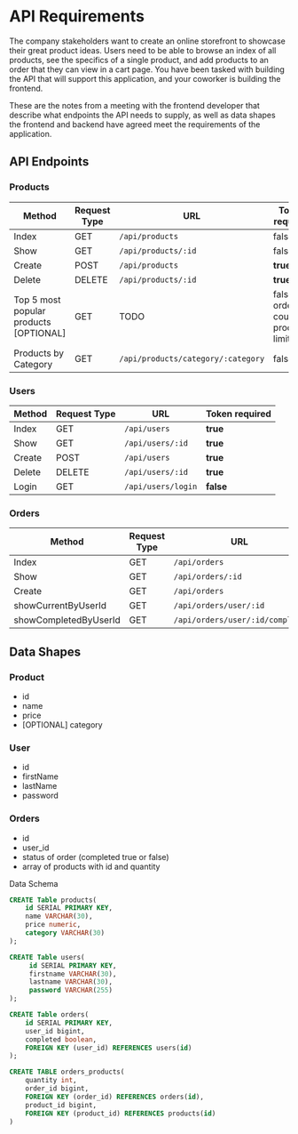 # API Requirements

The company stakeholders want to create an online storefront to showcase their great product ideas. Users need to be
able to browse an index of all products, see the specifics of a single product, and add products to an order that they
can view in a cart page. You have been tasked with building the API that will support this application, and your
coworker is building the frontend.

These are the notes from a meeting with the frontend developer that describe what endpoints the API needs to supply, as
well as data shapes the frontend and backend have agreed meet the requirements of the application.

## API Endpoints

### Products

| Method | Request Type | URL | Token required |
|--------|--------------| --- | -------------- |
| Index | GET |`/api/products` | false |
| Show | GET |`/api/products/:id` | false |
| Create | POST |`/api/products` | **true** |
| Delete | DELETE | `/api/products/:id` | **true** |
| Top 5 most popular products [OPTIONAL] | GET | TODO | false // orders count products limit 5
| Products by Category | GET | `/api/products/category/:category` | false

### Users

| Method | Request Type | URL | Token required |
|--------|--------------| --- | -------------- |
| Index | GET |`/api/users` | **true**
| Show | GET |`/api/users/:id` | **true**
| Create | POST |`/api/users` | **true**
| Delete | DELETE | `/api/users/:id` | **true**
| Login | GET | `/api/users/login` | **false**

### Orders

| Method | Request Type | URL | Token required |
|--------|--------------| --- | -------------- |
| Index | GET |`/api/orders` | **true**
| Show | GET |`/api/orders/:id` | **true**
| Create | GET |`/api/orders` | **true**
| showCurrentByUserId | GET |`/api/orders/user/:id` | **true**
| showCompletedByUserId | GET |`/api/orders/user/:id/complete` | **true**


## Data Shapes

### Product

- id
- name
- price
- [OPTIONAL] category

### User

- id
- firstName
- lastName
- password

### Orders

- id
- user_id
- status of order (completed true or false)
- array of products with id and quantity

Data Schema

`````sql
CREATE Table products(
    id SERIAL PRIMARY KEY, 
    name VARCHAR(30), 
    price numeric,
    category VARCHAR(30)
);

CREATE Table users(
     id SERIAL PRIMARY KEY,
     firstname VARCHAR(30),
     lastname VARCHAR(30),
     password VARCHAR(255)
);

CREATE Table orders(
    id SERIAL PRIMARY KEY,
    user_id bigint,
    completed boolean,
    FOREIGN KEY (user_id) REFERENCES users(id)
);

CREATE TABLE orders_products(
    quantity int,
    order_id bigint, 
    FOREIGN KEY (order_id) REFERENCES orders(id),
    product_id bigint, 
    FOREIGN KEY (product_id) REFERENCES products(id)
)
`````
